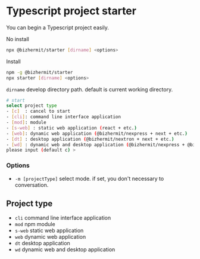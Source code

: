 # Typescript project starter

You can begin a Typescript project easily.

No install
```bash
npx @bizhermit/starter [dirname] <options>
```

Install
```bash
npm -g @bizhermit/starter
npx starter [dirname] <options>
```

`dirname` develop directory path. default is current working directory.

```bash
# start
select project type
- [c]  : cancel to start
- [cli]: command line interface application 
- [mod]: module
- [s-web] : static web application (react + etc.)
- [web]: dynamic web application (@bizhermit/nexpress + next + etc.)
- [dt] : desktop application (@bizhermit/nextron + next + etc.)
- [wd] : dynamic web and desktop application (@bizhermit/nexpress + @bizhermit/nextron + next + etc.)
please input (default c) >
```

### Options

* `-m [projectType]` select mode. if set, you don't necessary to conversation.


## Project type

* `cli` command line interface application
* `mod` npm module
* `s-web` static web application
* `web` dynamic web application
* `dt` desktop application
* `wd` dynamic web and desktop application